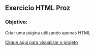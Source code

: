 <h2>Exercicio HTML Proz</h2>
<h3>Objetivo:</h3>
<p>Criar uma página utilizando apenas HTML</p>

[Clique aqui para visualisar o projeto](https://alanpedrod.github.io/euro-tour/)
